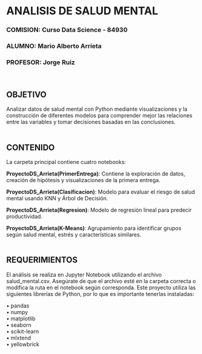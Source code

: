 <br>  

# ANALISIS DE SALUD MENTAL


### COMISION: Curso Data Science - 84930  
### ALUMNO: Mario Alberto Arrieta  
### PROFESOR: Jorge Ruiz  
<br>  

## OBJETIVO 
Analizar datos de salud mental con Python mediante visualizaciones y la construcción de diferentes modelos para comprender mejor las relaciones entre las variables y tomar decisiones basadas en las conclusiones.  
<br>  

## CONTENIDO
La carpeta principal contiene cuatro notebooks:  

**ProyectoDS_Arrieta(PrimerEntrega)**: Contiene la exploración de datos, creación de hipótesis y visualizaciones de la primera entrega.

**ProyectoDS_Arrieta(Clasificacion)**: Modelo para evaluar el riesgo de salud mental usando KNN y Árbol de Decisión.

**ProyectoDS_Arrieta(Regresion)**: Modelo de regresión lineal para predecir productividad.

**ProyectoDS_Arrieta(K-Means)**: Agrupamiento para identificar grupos según salud mental, estrés y características similares.  
<br>  

## REQUERIMIENTOS

El análisis se realiza en Jupyter Notebook utilizando el archivo salud_mental.csv. Asegúrate de que el archivo esté en la carpeta correcta o modifica la ruta en el notebook según corresponda. Este proyecto utiliza las siguientes librerías de Python, por lo que es importante tenerlas instaladas:  

•	pandas  
•	numpy  
•	matplotlib  
•	seaborn  
•	scikit-learn  
•	mlxtend  
•	yellowbrick  





